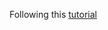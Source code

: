 Following this [tutorial](https://oloshprogrammer.wordpress.com/2020/06/30/deploy-machine-learning-model-with-backendflask-and-frontendangular-part3/)